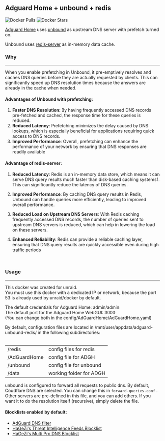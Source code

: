 ## Adguard Home + unbound + redis
![Docker Pulls](https://img.shields.io/docker/pulls/imthai/adguardhome-unbound-redis)
![Docker Stars](https://img.shields.io/docker/stars/imthai/adguardhome-unbound-redis)

[Adguard Home](https://github.com/AdguardTeam/AdGuardHome) uses [unbound](https://unbound.docs.nlnetlabs.nl/en/latest/) as upstream DNS server with prefetch turned on. 

Unbound uses [redis-server](https://redis.io/docs/latest/get-started/) as in-memory data cache.


### Why
---

When you enable prefetching in Unbound, it pre-emptively resolves and caches DNS queries before they are actually requested by clients. This can significantly speed up DNS resolution times because the answers are already in the cache when needed.

#### **Advantages of Unbound with prefetching:**

1.  **Faster DNS Resolution**: By having frequently accessed DNS records pre-fetched and cached, the response time for these queries is reduced.
2.  **Reduced Latency**: Prefetching minimizes the delay caused by DNS lookups, which is especially beneficial for applications requiring quick access to DNS records.
3.  **Improved Performance**: Overall, prefetching can enhance the performance of your network by ensuring that DNS responses are readily available

#### Advantage of redis-server:

1.  **Reduced Latency**: Redis is an in-memory data store, which means it can serve DNS query results much faster than disk-based caching systems1. This can significantly reduce the latency of DNS queries.
2.  **Improved Performance**: By caching DNS query results in Redis, Unbound can handle queries more efficiently, leading to improved overall performance.
3.  **Reduced Load on Upstream DNS Servers**: With Redis caching frequently accessed DNS records, the number of queries sent to upstream DNS servers is reduced, which can help in lowering the load on these servers.
4.  **Enhanced Reliability**: Redis can provide a reliable caching layer, ensuring that DNS query results are quickly accessible even during high traffic periods  
      
     

### Usage
---

This docker was created for unraid.  
You must use this docker with a dedicated IP or network, because the port 53 is already used by unraid/docker by default.

The default credentials for Adguard Home: admin/admin  
The default port for the Adguard Home WebGUI: 3000  
(You can change both in the config/AdGuardHome/AdGuardHome.yaml)

By default, configuration files are located in /mnt/user/appdata/adguard-unbound-redis/ in the following subdirectories:  
 
<table><tbody><tr><td>/redis</td><td>config files for redis</td></tr><tr><td>/AdGuardHome</td><td>config file for ADGH</td></tr><tr><td>/unbound</td><td>config file for unbound</td></tr><tr><td>/data</td><td>working folder for ADGH</td></tr></tbody></table>

unbound is configured to forward all requests to public dns. By default, Coudflare DNS are selected.
You can change this in `forward-queries.conf` . Other servers are pre-defined in this file, and you can add others.
If you want it to do the resolution itself (recursive), simply delete the file.

#### Blocklists enabled by default:
- [AdGuard DNS filter](https://github.com/AdguardTeam/AdguardSDNSFilter)
- [HaGeZi's Threat Intelligence Feeds Blocklist](https://github.com/hagezi/dns-blocklists?tab=readme-ov-file#tif)
- [HaGeZi's Multi Pro DNS Blocklist](https://github.com/hagezi/dns-blocklists?tab=readme-ov-file#pro)
